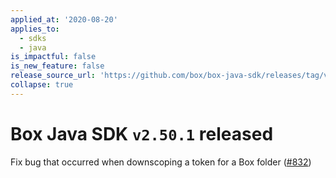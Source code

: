 ```yaml
---
applied_at: '2020-08-20'
applies_to:
  - sdks
  - java
is_impactful: false
is_new_feature: false
release_source_url: 'https://github.com/box/box-java-sdk/releases/tag/v2.50.1'
collapse: true
---
```


# Box Java SDK `v2.50.1` released

Fix bug that occurred when downscoping a token for a Box folder ([#832][1])

[1]: https://github.com/box/box-java-sdk/issues/832
